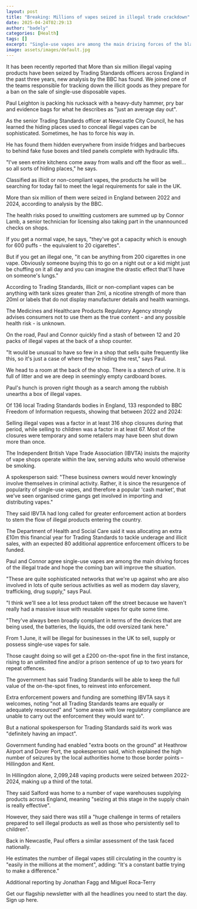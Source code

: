 ```yaml
---
layout: post
title: "Breaking: Millions of vapes seized in illegal trade crackdown"
date: 2025-04-24T02:29:13
author: "badely"
categories: [Health]
tags: []
excerpt: "Single-use vapes are among the main driving forces of the black market, the BBC is told."
image: assets/images/default.jpg
---
```


It has been recently reported that More than six million illegal vaping products have been seized by Trading Standards officers across England in the past three years, new analysis by the BBC has found. We joined one of the teams responsible for tracking down the illicit goods as they prepare for a ban on the sale of single-use disposable vapes.

Paul Leighton is packing his rucksack with a heavy-duty hammer, pry bar and evidence bags for what he describes as "just an average day out".

As the senior Trading Standards officer at Newcastle City Council, he has learned the hiding places used to conceal illegal vapes can be sophisticated. Sometimes, he has to force his way in.

He has found them hidden everywhere from inside fridges and barbecues to behind fake fuse boxes and tiled panels complete with hydraulic lifts.

"I've seen entire kitchens come away from walls and off the floor as well… so all sorts of hiding places," he says.

Classified as illicit or non-compliant vapes, the products he will be searching for today fail to meet the legal requirements for sale in the UK.

More than six million of them were seized in England between 2022 and 2024, according to analysis by the BBC.

The health risks posed to unwitting customers are summed up by Connor Lamb, a senior technician for licensing also taking part in the unannounced checks on shops.

If you get a normal vape, he says, "they've got a capacity which is enough for 600 puffs - the equivalent to 20 cigarettes".

But if you get an illegal one, "it can be anything from 200 cigarettes in one vape. Obviously someone buying this to go on a night out or a kid might just be chuffing on it all day and you can imagine the drastic effect that'll have on someone's lungs."

According to Trading Standards, illicit or non-compliant vapes can be anything with tank sizes greater than 2ml, a nicotine strength of more than 20ml or labels that do not display manufacturer details and health warnings.

The Medicines and Healthcare Products Regulatory Agency strongly advises consumers not to use them as the true content - and any possible health risk - is unknown.

On the road, Paul and Connor quickly find a stash of between 12 and 20 packs of illegal vapes at the back of a shop counter.

"It would be unusual to have so few in a shop that sells quite frequently like this, so it's just a case of where they're hiding the rest," says Paul.

We head to a room at the back of the shop. There is a stench of urine. It is full of litter and we are deep in seemingly empty cardboard boxes.

Paul's hunch is proven right though as a search among the rubbish unearths a box of illegal vapes.

Of 136 local Trading Standards bodies in England, 133 responded to BBC Freedom of Information requests, showing that between 2022 and 2024:

Selling illegal vapes was a factor in at least 316 shop closures during that period, while selling to children was a factor in at least 67. Most of the closures were temporary and some retailers may have been shut down more than once.

The Independent British Vape Trade Association (IBVTA) insists the majority of vape shops operate within the law, serving adults who would otherwise be smoking.

A spokesperson said: "These business owners would never knowingly involve themselves in criminal activity. Rather, it is since the resurgence of popularity of single-use vapes, and therefore a popular 'cash market', that we've seen organised crime gangs get involved in importing and distributing vapes."

They said IBVTA had long called for greater enforcement action at borders to stem the flow of illegal products entering the country.

The Department of Health and Social Care said it was allocating an extra £10m this financial year for Trading Standards to tackle underage and illicit sales, with an expected 80 additional apprentice enforcement officers to be funded.

Paul and Connor agree single-use vapes are among the main driving forces of the illegal trade and hope the coming ban will improve the situation.

"These are quite sophisticated networks that we're up against who are also involved in lots of quite serious activities as well as modern day slavery, trafficking, drug supply," says Paul.

"I think we'll see a lot less product taken off the street because we haven't really had a massive issue with reusable vapes for quite some time.

"They've always been broadly compliant in terms of the devices that are being used, the batteries, the liquids, the odd oversized tank here."

From 1 June, it will be illegal for businesses in the UK to sell, supply or possess single-use vapes for sale.

Those caught doing so will get a £200 on-the-spot fine in the first instance, rising to an unlimited fine and/or a prison sentence of up to two years for repeat offences.

The government has said Trading Standards will be able to keep the full value of the on-the-spot fines, to reinvest into enforcement.

Extra enforcement powers and funding are something IBVTA says it welcomes, noting "not all Trading Standards teams are equally or adequately resourced" and "some areas with low regulatory compliance are unable to carry out the enforcement they would want to".

But a national spokesperson for Trading Standards said its work was "definitely having an impact".

Government funding had enabled "extra boots on the ground" at Heathrow Airport and Dover Port, the spokesperson said, which explained the high number of seizures by the local authorities home to those border points – Hillingdon and Kent. 

In Hillingdon alone, 2,099,248 vaping products were seized between 2022-2024, making up a third of the total. 

They said Salford was home to a number of vape warehouses supplying products across England, meaning "seizing at this stage in the supply chain is really effective".

However, they said there was still a "huge challenge in terms of retailers prepared to sell illegal products as well as those who persistently sell to children".

Back in Newcastle, Paul offers a similar assessment of the task faced nationally.

He estimates the number of illegal vapes still circulating in the country is "easily in the millions at the moment", adding: "It's a constant battle trying to make a difference."

Additional reporting by Jonathan Fagg and Miguel Roca-Terry

Get our flagship newsletter with all the headlines you need to start the day. Sign up here.

